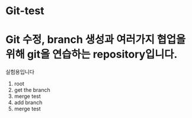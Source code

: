 # Git-test
# Git 수정, branch 생성과 여러가지 협업을 위해 git을 연습하는 repository입니다.

실험용입니다
1. root
2. get the branch
3. merge test
4. add branch
5. merge test
